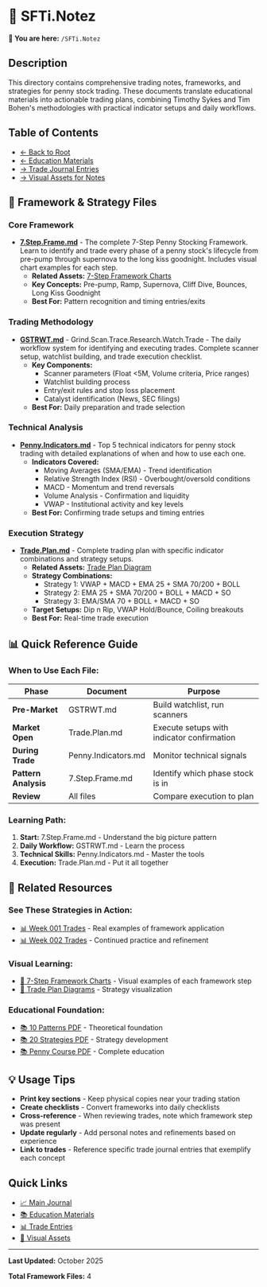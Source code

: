 # 📝 SFTi.Notez

**📁 You are here:** `/SFTi.Notez`

## Description

This directory contains comprehensive trading notes, frameworks, and strategies for penny stock trading. These documents translate educational materials into actionable trading plans, combining Timothy Sykes and Tim Bohen's methodologies with practical indicator setups and daily workflows.

## Table of Contents

- [← Back to Root](../README.md)
- [← Education Materials](../Informational.Bookz/README.md)
- [→ Trade Journal Entries](../SFTi.Tradez/README.md)
- [→ Visual Assets for Notes](../.github/assets/sfti.notez.assets/README.md)

## 📄 Framework & Strategy Files

### Core Framework

- **[7.Step.Frame.md](./7.Step.Frame.md)** - The complete 7-Step Penny Stocking Framework. Learn to identify and trade every phase of a penny stock's lifecycle from pre-pump through supernova to the long kiss goodnight. Includes visual chart examples for each step.
  - **Related Assets:** [7-Step Framework Charts](../.github/assets/sfti.notez.assets/7.step.framework.assets/README.md)
  - **Key Concepts:** Pre-pump, Ramp, Supernova, Cliff Dive, Bounces, Long Kiss Goodnight
  - **Best For:** Pattern recognition and timing entries/exits

### Trading Methodology

- **[GSTRWT.md](./GSTRWT.md)** - Grind.Scan.Trace.Research.Watch.Trade - The daily workflow system for identifying and executing trades. Complete scanner setup, watchlist building, and trade execution checklist.
  - **Key Components:** 
    - Scanner parameters (Float <5M, Volume criteria, Price ranges)
    - Watchlist building process
    - Entry/exit rules and stop loss placement
    - Catalyst identification (News, SEC filings)
  - **Best For:** Daily preparation and trade selection

### Technical Analysis

- **[Penny.Indicators.md](./Penny.Indicators.md)** - Top 5 technical indicators for penny stock trading with detailed explanations of when and how to use each one.
  - **Indicators Covered:**
    - Moving Averages (SMA/EMA) - Trend identification
    - Relative Strength Index (RSI) - Overbought/oversold conditions
    - MACD - Momentum and trend reversals
    - Volume Analysis - Confirmation and liquidity
    - VWAP - Institutional activity and key levels
  - **Best For:** Confirming trade setups and timing entries

### Execution Strategy

- **[Trade.Plan.md](./Trade.Plan.md)** - Complete trading plan with specific indicator combinations and strategy setups.
  - **Related Assets:** [Trade Plan Diagram](../.github/assets/sfti.notez.assets/trade.plan.assets/README.md)
  - **Strategy Combinations:**
    - Strategy 1: VWAP + MACD + EMA 25 + SMA 70/200 + BOLL
    - Strategy 2: EMA 25 + SMA 70/200 + BOLL + MACD + SO
    - Strategy 3: EMA/SMA 70 + BOLL + MACD + SO
  - **Target Setups:** Dip n Rip, VWAP Hold/Bounce, Coiling breakouts
  - **Best For:** Real-time trade execution

## 📊 Quick Reference Guide

### When to Use Each File:

| Phase | Document | Purpose |
|-------|----------|---------|
| **Pre-Market** | GSTRWT.md | Build watchlist, run scanners |
| **Market Open** | Trade.Plan.md | Execute setups with indicator confirmation |
| **During Trade** | Penny.Indicators.md | Monitor technical signals |
| **Pattern Analysis** | 7.Step.Frame.md | Identify which phase stock is in |
| **Review** | All files | Compare execution to plan |

### Learning Path:

1. **Start:** 7.Step.Frame.md - Understand the big picture pattern
2. **Daily Workflow:** GSTRWT.md - Learn the process
3. **Technical Skills:** Penny.Indicators.md - Master the tools
4. **Execution:** Trade.Plan.md - Put it all together

## 🔗 Related Resources

### See These Strategies in Action:
- [📊 Week 001 Trades](../SFTi.Tradez/week.001/README.md) - Real examples of framework application
- [📊 Week 002 Trades](../SFTi.Tradez/week.002/README.md) - Continued practice and refinement

### Visual Learning:
- [🎨 7-Step Framework Charts](../.github/assets/sfti.notez.assets/7.step.framework.assets/README.md) - Visual examples of each framework step
- [🎨 Trade Plan Diagrams](../.github/assets/sfti.notez.assets/trade.plan.assets/README.md) - Strategy visualization

### Educational Foundation:
- [📚 10 Patterns PDF](../Informational.Bookz/README.md#core-pattern-recognition) - Theoretical foundation
- [📚 20 Strategies PDF](../Informational.Bookz/README.md#core-pattern-recognition) - Strategy development
- [📚 Penny Course PDF](../Informational.Bookz/README.md#comprehensive-courses) - Complete education

## 💡 Usage Tips

- **Print key sections** - Keep physical copies near your trading station
- **Create checklists** - Convert frameworks into daily checklists
- **Cross-reference** - When reviewing trades, note which framework step was present
- **Update regularly** - Add personal notes and refinements based on experience
- **Link to trades** - Reference specific trade journal entries that exemplify each concept

## Quick Links

- [📈 Main Journal](../README.md)
- [📚 Education Materials](../Informational.Bookz/README.md)
- [📊 Trade Entries](../SFTi.Tradez/README.md)
- [🎨 Visual Assets](../.github/assets/sfti.notez.assets/README.md)

---

**Last Updated:** October 2025

**Total Framework Files:** 4
